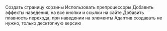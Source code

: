 Создать страницу корзины
Использовать препроцессоры
Добавить эффекты наведения, на все кнопки и ссылки на сайте
Добавить плавность перехода, при наведении на элементы
Адаптив создавать не нужно, только десктопную версию
